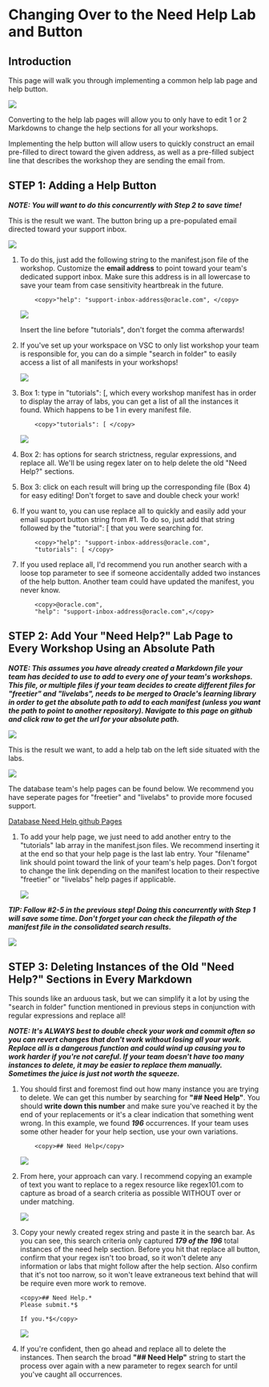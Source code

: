 # Changing Over to the Need Help Lab and Button                               

## Introduction

This page will walk you through implementing a common help lab page and help button.

![](images/help-tab-goal.png)

Converting to the help lab pages will allow you to only have to edit 1 or 2 Markdowns to change the help sections for all your workshops. 

Implementing the help button will allow users to quickly construct an email pre-filled to direct toward the given address, as well as a pre-filled subject line that describes the workshop they are sending the email from.

## **STEP 1:** Adding a Help Button
***NOTE: You will want to do this concurrently with Step 2 to save time!***

This is the result we want. The button bring up a pre-populated email directed toward your support inbox.

![](images/help-button2.png)

1. To do this, just add the following string to the manifest.json file of the workshop. Customize the **email address** to point toward your team's dedicated support inbox. Make sure this address is in all lowercase to save your team from case sensitivity heartbreak in the future.

    ````
        <copy>"help": "support-inbox-address@oracle.com", </copy>
    ````
    ![](images/manifest-temp.png)

    Insert the line before "tutorials", don't forget the comma afterwards!

2. If you've set up your workspace on VSC to only list workshop your team is responsible for, you can do a simple "search in folder" to easily access a list of all manifests in your workshops!
    
    ![](images/find-in-folder.png)

3. Box 1: type in "tutorials": [, which every workshop manifest has in order to display the array of labs, you can get a list of all the instances it found. Which happens to be 1 in every manifest file.
    
    ````
        <copy>"tutorials": [ </copy>
    ````
    ![](images/search-tutorials.png)

4. Box 2: has options for search strictness, regular expressions, and replace all. We'll be using regex later on to help delete the old "Need Help?" sections.

5. Box 3: click on each result will bring up the corresponding file (Box 4) for easy editing! Don't forget to save and double check your work!
    
6. If you want to, you can use replace all to quickly and easily add your email support button string from #1. To do so, just add that string followed by the "tutorial": [ that you were searching for. 

    ````
        <copy>"help": "support-inbox-address@oracle.com",
        "tutorials": [ </copy>
    ````

7. If you used replace all, I'd recommend you run another search with a loose top parameter to see if someone accidentally added two instances of the help button. Another team could have updated the manifest, you never know. 

    ````
        <copy>@oracle.com",
        "help": "support-inbox-address@oracle.com",</copy>
    ````


## **STEP 2:** Add Your "Need Help?" Lab Page to Every Workshop Using an Absolute Path 
***NOTE: This assumes you have already created a Markdown file your team has decided to use to add to every one of your team's workshops. This file, or multiple files if your team decides to create different files for "freetier" and "livelabs", needs to be merged to Oracle's learning library in order to get the absolute path to add to each manifest (unless you want the path to point to another repository). Navigate to this page on github and click raw to get the url for your absolute path.***

![](images/raw3.png)


This is the result we want, to add a help tab on the left side situated with the labs.

![](images/help-tab-goal.png)

The database team's help pages can be found below. We recommend you have seperate pages for "freetier" and "livelabs" to provide more focused support.

[Database Need Help github Pages](https://github.com/oracle/learning-library/tree/master/common/labs/need-help)


1. To add your help page, we just need to add another entry to the "tutorials" lab array in the manifest.json files. We recommend inserting it at the end so that your help page is the last lab entry. Your "filename" link should point toward the link of your team's help pages. Don't forgot to change the link depending on the manifest location to their respective "freetier" or "livelabs" help pages if applicable. 

    ![](images/need-help-insert.png)

***TIP: Follow #2-5 in the previous step! Doing this concurrently with Step 1 will save some time. Don't forget your can check the filepath of the manifest file in the consolidated search results.***

![](images/search-path.png)

## **STEP 3:** Deleting Instances of the Old "Need Help?" Sections in Every Markdown

This sounds like an arduous task, but we can simplify it a lot by using the "search in folder" function mentioned in previous steps in conjunction with regular expressions and replace all!

***NOTE: It's ALWAYS best to double check your work and commit often so you can revert changes that don't work without losing all your work. Replace all is a dangerous function and could wind up causing you to work harder if you're not careful.  If your team doesn't have too many instances to delete, it may be easier to replace them manually. Sometimes the juice is just not worth the squeeze.***

1. You should first and foremost find out how many instance you are trying to delete. We can get this number by searching for **"## Need Help"**. You should **write down this number** and make sure you've reached it by the end of your replacements or it's a clear indication that something went wrong. In this example, we found ***196*** occurrences. If your team uses some other header for your help section, use your own variations.

    ````
        <copy>## Need Help</copy>
    ````

    ![](images/need-help-count.png)

2. From here, your approach can vary. I recommend copying an example of text you want to replace to a regex resource like regex101.com to capture as broad of a search criteria as possible WITHOUT over or under matching.

    ![](images/regex-101.png)

3. Copy your newly created regex string and paste it in the search bar. As you can see, this search criteria only captured ***179 of the 196*** total instances of the need help section.  Before you hit that replace all button, confirm that your regex isn't too broad, so it won't delete any information or labs that might follow after the help section. Also confirm that it's not too narrow, so it won't leave extraneous text behind that will be require even more work to remove. 

    ````
    <copy>## Need Help.*
    Please submit.*$

    If you.*$</copy>
    ````
    ![](images/regex-search-result.png)


4. If you're confident, then go ahead and replace all to delete the instances. Then search the broad **"## Need Help"** string to start the process over again with a new parameter to regex search for until you've caught all occurrences. 

